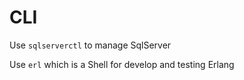 # CLI

Use `sqlserverctl` to manage SqlServer  

Use `erl` which is a Shell for develop and testing Erlang  
